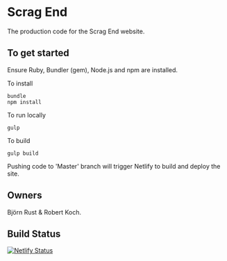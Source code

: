 # Scrag End

The production code for the Scrag End website.

## To get started

Ensure Ruby, Bundler (gem), Node.js and npm are installed.

To install
```
bundle
npm install
```

To run locally
```
gulp
```

To build
```
gulp build
```

Pushing code to 'Master' branch will trigger Netlify to build and deploy the site.

## Owners

Björn Rust & Robert Koch.

## Build Status

[![Netlify Status](https://api.netlify.com/api/v1/badges/4fa9176f-a949-4587-aad6-237bc0e67d37/deploy-status)](https://app.netlify.com/sites/scragend/deploys)
